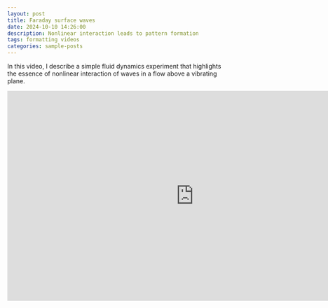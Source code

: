 ```yaml
---
layout: post
title: Faraday surface waves
date: 2024-10-10 14:26:00
description: Nonlinear interaction leads to pattern formation
tags: formatting videos
categories: sample-posts
---
```

In this video, I describe a simple fluid dynamics experiment that highlights the essence of nonlinear interaction of waves in a flow above a vibrating plane.
<iframe width="850" height="480" src="https://www.youtube.com/embed/huc-Eri5kQ4" title="Washing machine waves" frameborder="0" allow="accelerometer; autoplay; clipboard-write; encrypted-media; gyroscope; picture-in-picture; web-share" referrerpolicy="strict-origin-when-cross-origin" allowfullscreen></iframe>
